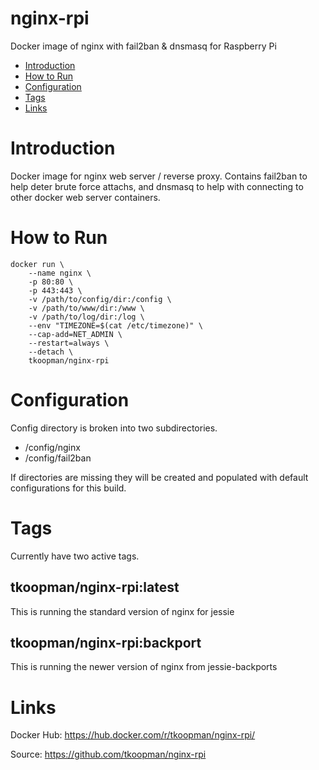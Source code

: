 # nginx-rpi
Docker image of nginx with fail2ban &amp; dnsmasq for Raspberry Pi

- [Introduction](#introduction)
- [How to Run](#howtorun)
- [Configuration](#config)
- [Tags](#tags)
- [Links](#links)

# Introduction
Docker image for nginx web server / reverse proxy. Contains fail2ban to help deter brute force attachs, and dnsmasq to help with connecting to other docker web server containers.

# How to Run
```shell
docker run \
    --name nginx \
    -p 80:80 \
    -p 443:443 \
    -v /path/to/config/dir:/config \
    -v /path/to/www/dir:/www \
    -v /path/to/log/dir:/log \
    --env "TIMEZONE=$(cat /etc/timezone)" \
    --cap-add=NET_ADMIN \
    --restart=always \
    --detach \
    tkoopman/nginx-rpi
```

# Configuration
Config directory is broken into two subdirectories.
* /config/nginx
* /config/fail2ban

If directories are missing they will be created and populated with default configurations for this build.

# Tags
Currently have two active tags.
## tkoopman/nginx-rpi:latest
This is running the standard version of nginx for jessie
## tkoopman/nginx-rpi:backport
This is running the newer version of nginx from jessie-backports

# Links
Docker Hub: https://hub.docker.com/r/tkoopman/nginx-rpi/

Source: https://github.com/tkoopman/nginx-rpi
